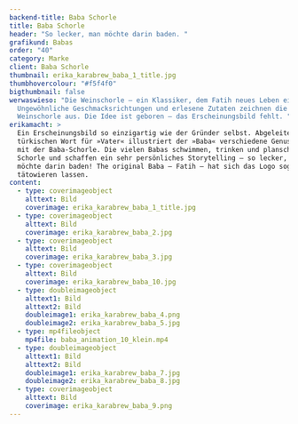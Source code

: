 ```yaml
---
backend-title: Baba Schorle
title: Baba Schorle
header: "So lecker, man möchte darin baden. "
grafikund: Babas
order: "40"
category: Marke
client: Baba Schorle
thumbnail: erika_karabrew_baba_1_title.jpg
thumbhovercolour: "#f5f4f0"
bigthumbnail: false
werwaswieso: "Die Weinschorle – ein Klassiker, dem Fatih neues Leben einhaucht.
  Ungewöhnliche Geschmacksrichtungen und erlesene Zutaten zeichnen die
  Weinschorle aus. Die Idee ist geboren – das Erscheinungsbild fehlt. "
erikamacht: >
  Ein Erscheinungsbild so einzigartig wie der Gründer selbst. Abgeleitet vom
  türkischen Wort für »Vater« illustriert der »Baba« verschiedene Genussmomente
  mit der Baba-Schorle. Die vielen Babas schwimmen, trinken und planschen in der
  Schorle und schaffen ein sehr persönliches Storytelling – so lecker, man
  möchte darin baden! The original Baba – Fatih – hat sich das Logo sogar
  tätowieren lassen. 
content:
  - type: coverimageobject
    alttext: Bild
    coverimage: erika_karabrew_baba_1_title.jpg
  - type: coverimageobject
    alttext: Bild
    coverimage: erika_karabrew_baba_2.jpg
  - type: coverimageobject
    alttext: Bild
    coverimage: erika_karabrew_baba_3.jpg
  - type: coverimageobject
    alttext: Bild
    coverimage: erika_karabrew_baba_10.jpg
  - type: doubleimageobject
    alttext1: Bild
    alttext2: Bild
    doubleimage1: erika_karabrew_baba_4.png
    doubleimage2: erika_karabrew_baba_5.jpg
  - type: mp4fileobject
    mp4file: baba_animation_10_klein.mp4
  - type: doubleimageobject
    alttext1: Bild
    alttext2: Bild
    doubleimage1: erika_karabrew_baba_7.jpg
    doubleimage2: erika_karabrew_baba_8.jpg
  - type: coverimageobject
    alttext: Bild
    coverimage: erika_karabrew_baba_9.png
---
```

